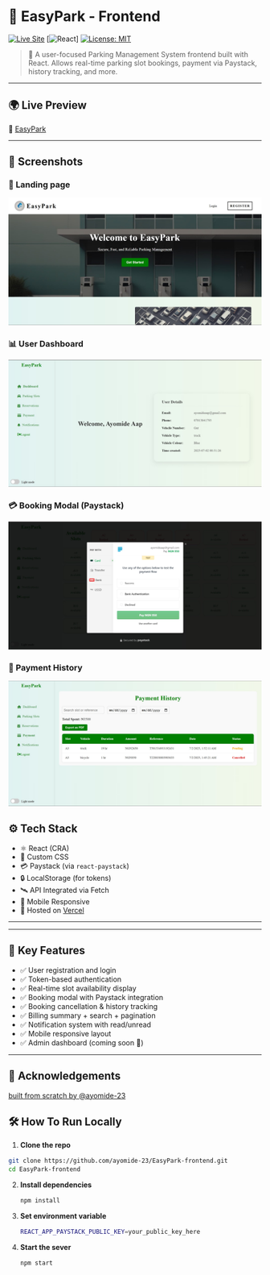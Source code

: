 # 🚗 EasyPark - Frontend


[![Live Site](https://img.shields.io/badge/Live%20Site-Visit-green?style=for-the-badge&logo=vercel)](https://easy-park-frontend-aderinto-ayomides-projects.vercel.app)
[![React](https://img.shields.io/badge/React-18-blue?style=flat-square&logo=react)]
[![License: MIT](https://img.shields.io/badge/License-MIT-yellow.svg?style=flat-square)](https://opensource.org/licenses/MIT)

> 🎯 A user-focused Parking Management System frontend built with React. Allows real-time parking slot bookings, payment via Paystack, history tracking, and more.

---

## 🌍 Live Preview

🔗 [EasyPark](https://easy-park-frontend-aderinto-ayomides-projects.vercel.app)

---

## 📸 Screenshots


### 🔐 Landing page
![Landing](./screenshots/landingpage.jpg)


### 📊 User Dashboard
![Dashboard](./screenshots/userdashboard.jpg)

### 💳 Booking Modal (Paystack)
![Booking Modal](./screenshots/paystackmodal.jpg)

### 🧾 Payment History
![History](./screenshots/paymentpage.jpg)




## ⚙️ Tech Stack

- ⚛️ React (CRA)
- 🎨 Custom CSS
- 💳 Paystack (via `react-paystack`)
- 🔒 LocalStorage (for tokens)
- 🛰️ API Integrated via Fetch
- 📲 Mobile Responsive
- 🚀 Hosted on [Vercel](https://vercel.com)

---

---

## 🧠 Key Features

- ✅ User registration and login
- ✅ Token-based authentication
- ✅ Real-time slot availability display
- ✅ Booking modal with Paystack integration
- ✅ Booking cancellation & history tracking
- ✅ Billing summary + search + pagination
- ✅ Notification system with read/unread
- ✅ Mobile responsive layout
- ✅ Admin dashboard (coming soon 🚧)

---
## 🙌 Acknowledgements
[built from scratch by @ayomide-23](https://github.com/ayomde-23) 

## 🛠️ How To Run Locally

1. **Clone the repo**
```bash
git clone https://github.com/ayomide-23/EasyPark-frontend.git
cd EasyPark-frontend
```
2. **Install dependencies**
   ```bash
   npm install
   ```
3. **Set environment variable**
   ```bash
   REACT_APP_PAYSTACK_PUBLIC_KEY=your_public_key_here
   ```
5. **Start the sever**
   ```bash
   npm start
   ```
